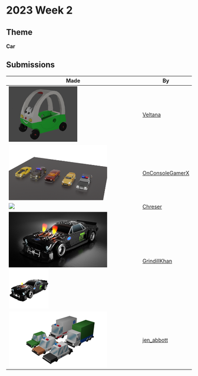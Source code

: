 # 2023 Week 2


## Theme

**Car**


## Submissions

| Made | By |
|------|----|
| <img src="./Veltana/fastestcar.png" height="150" /> | [Veltana](./Veltana/) |
| <img src="./OnConsoleGamerX/Cars_.png" height="150" /> | [OnConsoleGamerX](./OnConsoleGamerX/) |
| <img src="./Chreser/chreser-car.gif" height="150" /> | [Chreser](./Chreser/) |
| <img src="./GrindillKhan/Weekly_Car_GrindillKhan.jpg" height="150" /> <img src="./GrindillKhan/Weekly_AR_GrindillKhan.gif" height="108" /> | [GrindillKhan](./GrindillKhan/) |
| <img src="./jen_abbott/low-poly-cars-jsa-jan2023.png" height="150" /> | [jen_abbott](./jen_abbott/) |
